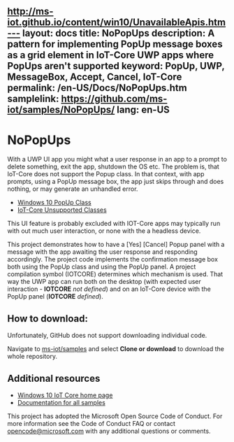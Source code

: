 http://ms-iot.github.io/content/win10/UnavailableApis.htm---
layout: docs
title: NoPopUps
description: A pattern for implementing PopUp message boxes as a grid element in IoT-Core UWP apps where PopUps aren't supported
keyword: PopUp, UWP, MessageBox, Accept, Cancel, IoT-Core
permalink: /en-US/Docs/NoPopUps.htm
samplelink: https://github.com/ms-iot/samples/NoPopUps/
lang: en-US
---

# NoPopUps

With a UWP UI app you might what a user response in an app to a prompt to delete something, exit the app, shutdown the OS etc. The problem is, that IoT-Core does not support the Popup class. In that context, with app prompts, using a PopUp message box, the app just skips through and does nothing, or may generate an unhandled error. 
* [Windows 10 PopUp Class](https://msdn.microsoft.com/en-us/library/windows/apps/windows.ui.xaml.controls.primitives.popup.aspx)
* [IoT-Core Unsupported Classes](http://ms-iot.github.io/content/win10/UnavailableApis.htm)

This UI feature is probably excluded with IOT-Core apps may typically run with out much user interaction, or none with the a headless device.

This project demonstrates how to have a [Yes] [Cancel] Popup panel with a message with the app awaiting the user response and responding accordingly. The project code implements the confirmation message box both using the PopUp class and using the PopUp panel. A project compilation symbol (IOTCORE) determines which mechanism is used. That way the UWP app can run both on the desktop (with expected user interaction - **IOTCORE** _not defined_) and on an IoT-Core device with the PopUp panel (**IOTCORE** _defined_).

## How to download:

Unfortunately, GitHub does not support downloading individual code. 

Navigate to [ms-iot/samples](https://github.com/ms-iot/samples) and select **Clone or download** to download the whole repository.


## Additional resources
* [Windows 10 IoT Core home page](https://developer.microsoft.com/en-us/windows/iot/)
* [Documentation for all samples](https://developer.microsoft.com/en-us/windows/iot/samples)

This project has adopted the Microsoft Open Source Code of Conduct. For more information see the Code of Conduct FAQ or contact opencode@microsoft.com with any additional questions or comments.
